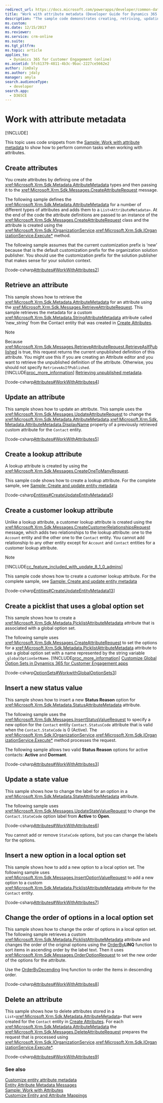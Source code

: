 ```yaml
---
redirect_url: https://docs.microsoft.com/powerapps/developer/common-data-service/org-service/metadata-attributemetadata
title: "Work with attribute metadata (Developer Guide for Dynamics 365 for Customer Engagement) | MicrosoftDocs"
description: "The sample code demonstrates creating, retriving, updating and attributes, and creating lookup, creating a picklist that uses a global option set, inserting a new status value, updating a state value and so on. "
ms.custom: 
ms.date: 12/15/2017
ms.reviewer: 
ms.service: crm-online
ms.suite: 
ms.tgt_pltfrm: 
ms.topic: article
applies_to: 
  - Dynamics 365 for Customer Engagement (online)
ms.assetid: 5fc61379-4811-4b3c-9bac-2227ce5662e2
author: JimDaly
ms.author: jdaly
manager: amyla
search.audienceType: 
  - developer
search.app: 
  - D365CE
---
```

# Work with attribute metadata

[!INCLUDE[](../../includes/cc_applies_to_update_9_0_0.md)]

This topic uses code snippets from the [Sample: Work with attribute metadata](sample-work-attribute-metadata.md) to show how to perform common tasks when working with attributes.
  
<a name="BKMK_CreateAttributes"></a>   
## Create attributes  
 You create attributes by defining one of the <xref:Microsoft.Xrm.Sdk.Metadata.AttributeMetadata> types and then passing it to the <xref:Microsoft.Xrm.Sdk.Messages.CreateAttributeRequest> message.  
  
 The following sample defines the <xref:Microsoft.Xrm.Sdk.Metadata.AttributeMetadata> for a number of different types of attributes and adds them to a `List<AttributeMetadata>`. At the end of the code the attribute definitions are passed to an instance of the <xref:Microsoft.Xrm.Sdk.Messages.CreateAttributeRequest> class and the attribute is created using the <xref:Microsoft.Xrm.Sdk.IOrganizationService>.<xref:Microsoft.Xrm.Sdk.IOrganizationService.Execute*> method.  
  
 The following sample assumes that the current customization prefix is ‘new’ because that is the default customization prefix for the organization solution publisher. You should use the customization prefix for the solution publisher that makes sense for your solution context.  
  
 [!code-csharp[Attributes#WorkWithAttributes2](../../snippets/csharp/CRMV8/attributes/cs/workwithattributes2.cs#workwithattributes2)]  
  
<a name="BKMK_RetrieveAttribute"></a>   
## Retrieve an attribute  
 This sample shows how to retrieve the <xref:Microsoft.Xrm.Sdk.Metadata.AttributeMetadata> for an attribute using the <xref:Microsoft.Xrm.Sdk.Messages.RetrieveAttributeRequest>. This sample retrieves the metadata for a custom <xref:Microsoft.Xrm.Sdk.Metadata.StringAttributeMetadata> attribute called ‘new_string’ from the Contact entity that was created in [Create Attributes](work-attribute-metadata.md#BKMK_CreateAttributes).  
  
> [!NOTE]
>  Because <xref:Microsoft.Xrm.Sdk.Messages.RetrieveAttributeRequest.RetrieveAsIfPublished> is true, this request returns the current unpublished definition of this attribute. You might use this if you are creating an Attribute editor and you want to retrieve the unpublished definition of the attribute. Otherwise, you should not specify `RetrieveAsIfPublished`. [!INCLUDE[proc_more_information](../../includes/proc-more-information.md)] [Retrieving unpublished metadata](../customize-dev/publish-customizations.md#retrieving-unpublished-metadata).  
  
 [!code-csharp[Attributes#WorkWithAttributes4](../../snippets/csharp/CRMV8/attributes/cs/workwithattributes4.cs#workwithattributes4)]  
  
<a name="BKMK_UpdateAttribute"></a>   
## Update an attribute  
 This sample shows how to update an attribute. This sample uses the <xref:Microsoft.Xrm.Sdk.Messages.UpdateAttributeRequest> to change the <xref:Microsoft.Xrm.Sdk.Metadata.AttributeMetadata>.<xref:Microsoft.Xrm.Sdk.Metadata.AttributeMetadata.DisplayName> property of a previously retrieved custom attribute for the `Contact` entity.  
  
 [!code-csharp[Attributes#WorkWithAttributes5](../../snippets/csharp/CRMV8/attributes/cs/workwithattributes5.cs#workwithattributes5)]  
  
<a name="BKMK_CreateLookupAttribute"></a>   
## Create a lookup attribute  
 A lookup attribute is created by using the <xref:Microsoft.Xrm.Sdk.Messages.CreateOneToManyRequest>.  
  
 This sample code shows how to create a lookup attribute. For the complete sample, see [Sample: Create and update entity metadata](sample-create-update-entity-metadata.md)  
  
 [!code-csharp[Entities#CreateUpdateEntityMetadata5](../../snippets/csharp/CRMV8/entities/cs/createupdateentitymetadata5.cs#createupdateentitymetadata5)]  
  
<a name="BKMK_createcustlookup"></a>   
## Create a customer lookup attribute  
 Unlike a lookup attribute, a customer lookup attribute is created using the <xref:Microsoft.Xrm.Sdk.Messages.CreateCustomerRelationshipsRequest> message, which adds two relationships to the lookup attribute: one to the `Account` entity and the other one to the `Contact` entity. You cannot add relationship to any other entity except for `Account` and `Contact` entities for a customer lookup attribute.  
  
> [!NOTE]
> [!INCLUDE[cc_feature_included_with_update_8_1_0_admins](../../includes/cc-feature-included-with-update-8-1-0-admins.md)]  
  
 This sample code shows how to create a customer lookup attribute. For the complete sample, see [Sample: Create and update entity metadata](sample-create-update-entity-metadata.md)  
  
 [!code-csharp[Entities#CreateUpdateEntityMetadata13](../../snippets/csharp/CRMV8/entities/cs/createupdateentitymetadata13.cs#createupdateentitymetadata13)]  
  
<a name="BKMK_CreatePicklistGlobalOptionSet"></a>   
## Create a picklist that uses a global option set  
 This sample shows how to create a <xref:Microsoft.Xrm.Sdk.Metadata.PicklistAttributeMetadata> attribute that is associated with a global option set.  
  
 The following sample uses <xref:Microsoft.Xrm.Sdk.Messages.CreateAttributeRequest> to set the options for a <xref:Microsoft.Xrm.Sdk.Metadata.PicklistAttributeMetadata> attribute to use a global option set with a name represented by the string variable `_globalOptionSetName`. [!INCLUDE[proc_more_information](../../includes/proc-more-information.md)] [Customize Global Option Sets in Dynamics 365 for Customer Engagement apps](customize-global-option-sets.md)  
  
 [!code-csharp[OptionSets#WorkwithGlobalOptionSets3](../../snippets/csharp/CRMV8/optionsets/cs/workwithglobaloptionsets3.cs#workwithglobaloptionsets3)]  
  
<a name="BKMK_InsertNewStatusValue"></a>   
## Insert a new status value  
 This sample shows how to insert a new **Status Reason** option for <xref:Microsoft.Xrm.Sdk.Metadata.StatusAttributeMetadata> attribute.  
  
 The following sample uses the <xref:Microsoft.Xrm.Sdk.Messages.InsertStatusValueRequest> to specify a new option for the `Contact` entity `Contact.StatusCode` attribute that is valid when the `Contact.StateCode` is 0 (Active). The <xref:Microsoft.Xrm.Sdk.IOrganizationService>.<xref:Microsoft.Xrm.Sdk.IOrganizationService.Execute*> method processes the request.  
  
 The following sample allows two valid **Status Reason** options for active contacts: **Active** and **Dormant**.  
  
 [!code-csharp[Attributes#WorkWithAttributes3](../../snippets/csharp/CRMV8/attributes/cs/workwithattributes3.cs#workwithattributes3)]  
  
<a name="BKMK_UpdateStateValue"></a>   
## Update a state value  
 This sample shows how to change the label for an option in a <xref:Microsoft.Xrm.Sdk.Metadata.StateAttributeMetadata> attribute.  
  
 The following sample uses <xref:Microsoft.Xrm.Sdk.Messages.UpdateStateValueRequest> to change the `Contact.StateCode` option label from **Active** to **Open**.  
  
 [!code-csharp[Attributes#WorkWithAttributes6](../../snippets/csharp/CRMV8/attributes/cs/workwithattributes6.cs#workwithattributes6)]  
  
 You cannot add or remove `StateCode` options, but you can change the labels for the options.  
  
<a name="BKMK_InsertNewOptionLocalOptionSet"></a>   
## Insert a new option in a local option set  
 This sample shows how to add a new option to a local option set. The following sample uses <xref:Microsoft.Xrm.Sdk.Messages.InsertOptionValueRequest> to add a new option to a custom <xref:Microsoft.Xrm.Sdk.Metadata.PicklistAttributeMetadata> attribute for the `Contact` entity.  
  
 [!code-csharp[Attributes#WorkWithAttributes7](../../snippets/csharp/CRMV8/attributes/cs/workwithattributes7.cs#workwithattributes7)]  
  
<a name="BKMK_ChangeOrderOptionLocalOptionSet"></a>   
## Change the order of options in a local option set  
 This sample shows how to change the order of options in a local option set. The following sample retrieves a custom <xref:Microsoft.Xrm.Sdk.Metadata.PicklistAttributeMetadata> attribute and changes the order of the original options using the [OrderBy](https://msdn.microsoft.com/library/system.linq.enumerable.orderby.aspx)**LINQ** function to sort items in ascending order by the label text. Then it uses <xref:Microsoft.Xrm.Sdk.Messages.OrderOptionRequest> to set the new order of the options for the attribute.  
  
 Use the [OrderByDecending](https://msdn.microsoft.com/library/system.linq.enumerable.orderbydescending.aspx) linq function to order the items in descending order.  
  
 [!code-csharp[Attributes#WorkWithAttributes8](../../snippets/csharp/CRMV8/attributes/cs/workwithattributes8.cs#workwithattributes8)]  
  
<a name="BKMK_DeleteAttribute"></a>   
## Delete an attribute  
 This sample shows how to delete attributes stored in a `List<`<xref:Microsoft.Xrm.Sdk.Metadata.AttributeMetadata>`>` that were created for the `Contact` entity in [Create Attributes](work-attribute-metadata.md#BKMK_CreateAttributes). For each <xref:Microsoft.Xrm.Sdk.Metadata.AttributeMetadata> the <xref:Microsoft.Xrm.Sdk.Messages.DeleteAttributeRequest> prepares the request that is processed using <xref:Microsoft.Xrm.Sdk.IOrganizationService>.<xref:Microsoft.Xrm.Sdk.IOrganizationService.Execute*>.  
  
 [!code-csharp[Attributes#WorkWithAttributes9](../../snippets/csharp/CRMV8/attributes/cs/workwithattributes9.cs#workwithattributes9)]  
  
### See also  
 [Customize entity attribute metadata](../customize-entity-attribute-metadata.md)   
 [Entity Attribute Metadata Messages](../entity-attribute-metadata-messages.md)   
 [Sample: Work with Attributes](sample-work-attribute-metadata.md)   
 [Customize Entity and Attribute Mappings](../customize-entity-attribute-mappings.md)
